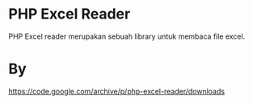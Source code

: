 # PHP Excel Reader
PHP Excel reader merupakan sebuah library untuk membaca file excel.

# By
https://code.google.com/archive/p/php-excel-reader/downloads

